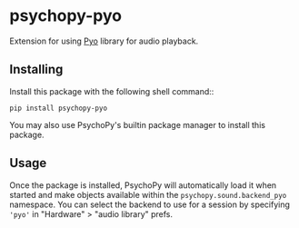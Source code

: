 # psychopy-pyo

Extension for using [Pyo](http://ajaxsoundstudio.com/software/pyo/) library for audio playback.
    
## Installing

Install this package with the following shell command:: 

    pip install psychopy-pyo

You may also use PsychoPy's builtin package manager to install this package.

## Usage

Once the package is installed, PsychoPy will automatically load it when started and make objects available within the
`psychopy.sound.backend_pyo` namespace. You can select the backend to use for a session by specifying `'pyo'` in 
"Hardware" > "audio library" prefs. 
